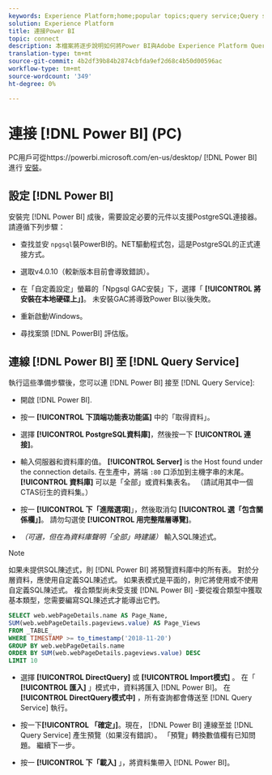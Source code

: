 ```yaml
---
keywords: Experience Platform;home;popular topics;query service;Query service;Power BI;power bi;connect to query service;
solution: Experience Platform
title: 連接Power BI
topic: connect
description: 本檔案將逐步說明如何將Power BI與Adobe Experience Platform Query Service連接。
translation-type: tm+mt
source-git-commit: 4b2df39b84b2874cbfda9ef2d68c4b50d00596ac
workflow-type: tm+mt
source-wordcount: '349'
ht-degree: 0%

---
```



# 連接 [!DNL Power BI] (PC)

PC用戶可從https://powerbi.microsoft.com/en-us/desktop/ [!DNL Power BI] 進行 [安裝](https://powerbi.microsoft.com/en-us/desktop/)。

## 設定 [!DNL Power BI]

安裝完 [!DNL Power BI] 成後，需要設定必要的元件以支援PostgreSQL連接器。 請遵循下列步驟：

- 查找並安 `npgsql`裝PowerBI的。NET驅動程式包，這是PostgreSQL的正式連接方式。

- 選取v4.0.10（較新版本目前會導致錯誤）。

- 在「自定義設定」螢幕的「Npgsql GAC安裝」下，選擇「 **[!UICONTROL 將安裝在本地硬碟上」]**。 未安裝GAC將導致Power BI以後失敗。

- 重新啟動Windows。

- 尋找案頭 [!DNL PowerBI] 評估版。

## 連線 [!DNL Power BI] 至 [!DNL Query Service]

執行這些準備步驟後，您可以連 [!DNL Power BI] 接至 [!DNL Query Service]:

- 開啟 [!DNL Power BI].

- 按一 **[!UICONTROL 下頂端功能表功能區]** 中的「取得資料」。

- 選擇 **[!UICONTROL PostgreSQL資料庫]**，然後按一下 **[!UICONTROL 連接]**。

- 輸入伺服器和資料庫的值。 **[!UICONTROL Server]** is the Host found under the connection details. 在生產中，將端 `:80` 口添加到主機字串的末尾。 **[!UICONTROL 資料庫]** 可以是「全部」或資料集表名。 （請試用其中一個CTAS衍生的資料集。）

- 按一 **[!UICONTROL 下「進階選項]**」，然後取消勾 **[!UICONTROL 選「包含關係欄」]**。 請勿勾選使 **[!UICONTROL 用完整階層導覽]**。

- *（可選，但在為資料庫聲明「全部」時建議）* 輸入SQL陳述式。

>[!NOTE]
>
>如果未提供SQL陳述式，則 [!DNL Power BI] 將預覽資料庫中的所有表。 對於分層資料，應使用自定義SQL陳述式。 如果表模式是平面的，則它將使用或不使用自定義SQL陳述式。 複合類型尚未受支援 [!DNL Power BI] -要從複合類型中獲取基本類型，您需要編寫SQL陳述式才能導出它們。

```sql
SELECT web.webPageDetails.name AS Page_Name, 
SUM(web.webPageDetails.pageviews.value) AS Page_Views 
FROM _TABLE_ 
WHERE TIMESTAMP >= to_timestamp('2018-11-20')
GROUP BY web.webPageDetails.name 
ORDER BY SUM(web.webPageDetails.pageviews.value) DESC 
LIMIT 10
```

- 選擇 **[!UICONTROL DirectQuery]** 或 **[!UICONTROL Import模式]** 。 在「 **[!UICONTROL 匯入]** 」模式中，資料將匯入 [!DNL Power BI]。 在 **[!UICONTROL DirectQuery模式中]** ，所有查詢都會傳送至 [!DNL Query Service] 執行。

- 按一下&#x200B;**[!UICONTROL 「確定」]**。現在， [!DNL Power BI] 連線至並 [!DNL Query Service] 產生預覽（如果沒有錯誤）。 「預覽」轉換數值欄有已知問題。 繼續下一步。

- 按一 **[!UICONTROL 下「載入]** 」，將資料集帶入 [!DNL Power BI]。
